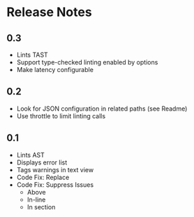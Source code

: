 Release Notes
============

0.3
----

* Lints TAST
* Support type-checked linting enabled by options
* Make latency configurable

0.2
----

* Look for JSON configuration in related paths (see Readme)
* Use throttle to limit linting calls

0.1
----

* Lints AST
* Displays error list 
* Tags warnings in text view
* Code Fix: Replace
* Code Fix: Suppress Issues
  * Above
  * In-line
  * In section
